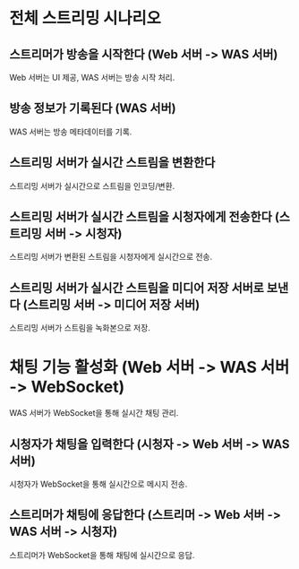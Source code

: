 # 전체 스트리밍 시나리오

## 스트리머가 방송을 시작한다 (Web 서버 -> WAS 서버)
Web 서버는 UI 제공, WAS 서버는 방송 시작 처리.

## 방송 정보가 기록된다 (WAS 서버)
WAS 서버는 방송 메타데이터를 기록.
## 스트리밍 서버가 실시간 스트림을 변환한다
스트리밍 서버가 실시간으로 스트림을 인코딩/변환.

## 스트리밍 서버가 실시간 스트림을 시청자에게 전송한다 (스트리밍 서버 -> 시청자)
스트리밍 서버가 변환된 스트림을 시청자에게 실시간으로 전송.

## 스트리밍 서버가 실시간 스트림을 미디어 저장 서버로 보낸다 (스트리밍 서버 -> 미디어 저장 서버)
스트리밍 서버가 스트림을 녹화본으로 저장.

# 채팅 기능 활성화 (Web 서버 -> WAS 서버 -> WebSocket)
WAS 서버가 WebSocket을 통해 실시간 채팅 관리.

## 시청자가 채팅을 입력한다 (시청자 -> Web 서버 -> WAS 서버)
시청자가 WebSocket을 통해 실시간으로 메시지 전송.

## 스트리머가 채팅에 응답한다 (스트리머 -> Web 서버 -> WAS 서버 -> 시청자)
스트리머가 WebSocket을 통해 채팅에 실시간으로 응답.
